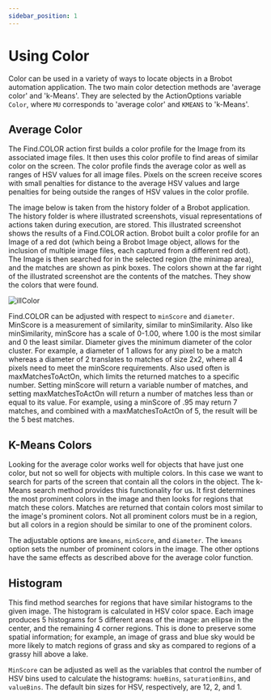 ```yaml
---
sidebar_position: 1
---
```


# Using Color

Color can be used in a variety of ways to locate objects in a Brobot automation application.
The two main color detection methods are 'average color' and 'k-Means'. They are selected
by the ActionOptions variable `Color`, where `MU` corresponds to 'average color' and
`KMEANS` to 'k-Means'.  

## Average Color

The Find.COLOR action first builds a color profile for the Image from its associated 
image files. It then uses this color profile to find areas of similar color on the screen. 
The color profile finds the average color as well as ranges of HSV values for all 
image files. Pixels on the screen receive scores with small penalties for distance 
to the average HSV values and large penalties for being outside the ranges of HSV
values in the color profile.  

The image below is taken from the history folder of a Brobot application. The 
history folder is where illustrated screenshots, visual representations of actions
taken during execution, are stored. This illustrated screenshot shows the results
of a Find.COLOR action. Brobot built a color profile for an Image of a red dot
(which being a Brobot Image object, allows for the inclusion of multiple image files, 
each captured from a different red dot). The Image is then searched for in the 
selected region (the minimap area), and the matches are shown as pink boxes. The 
colors shown at the far right of the illustrated screenshot are the contents of the 
matches. They show the colors that were found.

![illColor](/img/hist0-FIND-COLOR-redDotColor.png)

Find.COLOR can be adjusted with respect to `minScore` and `diameter`. MinScore is 
a measurement of similarity, similar to minSimilarity. Also like minSimilarity, 
minScore has a scale of 0-1.00, where 1.00 is the most similar and 0 the least
similar. Diameter gives the minimum diameter of the color cluster. For example, 
a diameter of 1 allows for any pixel to be a match whereas a diameter of 2 translates
to matches of size 2x2, where all 4 pixels need to meet the minScore requirements. 
Also used often is maxMatchesToActOn, which limits the returned matches to a 
specific number. Setting minScore will return a variable number of matches, and 
setting maxMatchesToActOn will return a number of matches less than or equal 
to its value. For example, using a minScore of .95 may return 7 matches, and 
combined with a maxMatchesToActOn of 5, the result will be the 5 best matches.  

## K-Means Colors

Looking for the average color works well for objects that have just one color, but 
not so well for objects with multiple colors. In this case we want to search for 
parts of the screen that contain all the colors in the object. The k-Means search
method provides this functionality for us. It first determines the most prominent 
colors in the image and then looks for regions that match these colors. Matches are 
returned that contain colors most similar to the image's prominent colors. Not all
prominent colors must be in a region, but all colors in a region should be 
similar to one of the prominent colors.  

The adjustable options are `kmeans`, `minScore`, and `diameter`. The `kmeans` option 
sets the number of prominent colors in the image. The other options have the same 
effects as described above for the average color function.  

## Histogram

This find method searches for regions that have similar histograms to the given image. 
The histogram is calculated in HSV color space. Each image produces 5 histograms for
5 different areas of the image: an ellipse in the center, and the remaining 4 corner
regions. This is done to preserve some spatial information; for example, an image
of grass and blue sky would be more likely to match regions of grass and sky as 
compared to regions of a grassy hill above a lake.  

`MinScore` can be adjusted as well as the variables that control the number of 
HSV bins used to calculate the histograms: `hueBins`, `saturationBins`, and `valueBins`.
The default bin sizes for HSV, respectively, are 12, 2, and 1.  





